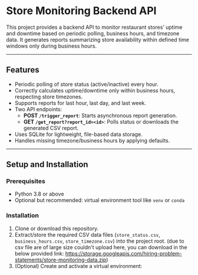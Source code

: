 # Store Monitoring Backend API

This project provides a backend API to monitor restaurant stores’ uptime and downtime based on periodic polling, business hours, and timezone data. It generates reports summarizing store availability within defined time windows only during business hours.

---

## Features

- Periodic polling of store status (active/inactive) every hour.
- Correctly calculates uptime/downtime only within business hours, respecting store timezones.
- Supports reports for last hour, last day, and last week.
- Two API endpoints:
  - **POST `/trigger_report`**: Starts asynchronous report generation.
  - **GET `/get_report?report_id=<id>`**: Polls status or downloads the generated CSV report.
- Uses SQLite for lightweight, file-based data storage.
- Handles missing timezone/business hours by applying defaults.

---

## Setup and Installation

### Prerequisites

- Python 3.8 or above
- Optional but recommended: virtual environment tool like `venv` or `conda`

### Installation

1. Clone or download this repository.
2. Extract/store the required CSV data files (`store_status.csv`, `business_hours.csv`, `store_timezone.csv`) into the project root.
(due to csv file are of large size couldn't upload here, you can download in the below provided link:
https://storage.googleapis.com/hiring-problem-statements/store-monitoring-data.zip)
3. (Optional) Create and activate a virtual environment:

